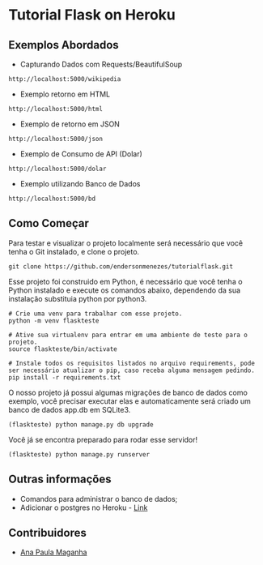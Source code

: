 # Tutorial Flask on Heroku

## Exemplos Abordados

- Capturando Dados com Requests/BeautifulSoup
```
http://localhost:5000/wikipedia
```
    
- Exemplo retorno em HTML
``` 
http://localhost:5000/html
```
- Exemplo de retorno em JSON
``` 
http://localhost:5000/json
```
- Exemplo de Consumo de API (Dolar)
``` 
http://localhost:5000/dolar
```
- Exemplo utilizando Banco de Dados
``` 
http://localhost:5000/bd
```

## Como Começar

Para testar e visualizar o projeto localmente será necessário que você tenha o Git instalado, e clone o projeto.
```
git clone https://github.com/endersonmenezes/tutorialflask.git
```
Esse projeto foi construido em Python, é necessário que você tenha o Python instalado e execute os comandos abaixo, dependendo da sua instalação substituia python por python3.
```shell
# Crie uma venv para trabalhar com esse projeto.
python -m venv flaskteste

# Ative sua virtualenv para entrar em uma ambiente de teste para o projeto.
source flaskteste/bin/activate

# Instale todos os requisitos listados no arquivo requirements, pode ser necessário atualizar o pip, caso receba alguma mensagem pedindo.
pip install -r requirements.txt
```
O nosso projeto já possui algumas migrações de banco de dados como exemplo, você precisar executar elas e automaticamente será criado um banco de dados app.db em SQLite3.
```shell
(flaskteste) python manage.py db upgrade
```

Você já se encontra preparado para rodar esse servidor!
```shell
(flaskteste) python manage.py runserver
```

## Outras informações

- Comandos para administrar o banco de dados;
- Adicionar o postgres no Heroku - [Link](https://elements.heroku.com/addons/heroku-postgresql)

## Contribuidores

- [Ana Paula Maganha](https://github.com/anamaganha)